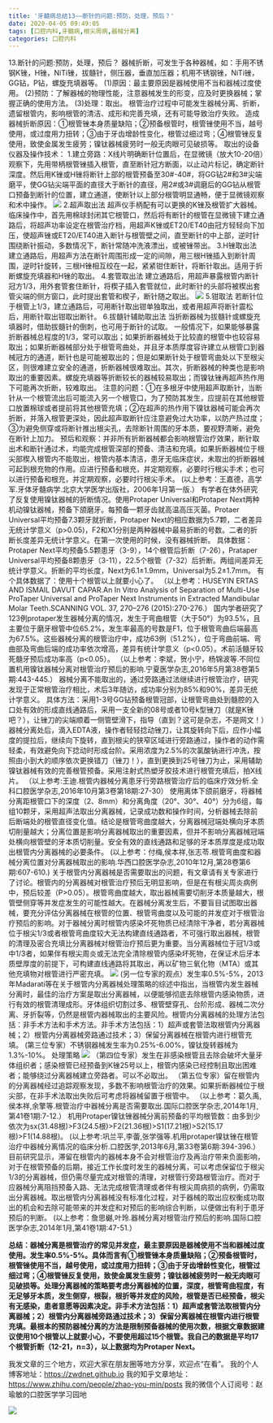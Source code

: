 ```yaml
---
title: '牙髓病总结13——断针的问题:预防，处理，预后？'
date: 2020-04-05 09:49:05
tags: [口腔内科,牙髓病,根尖周病,器械分离]
categories: 口腔内科
---
```

13.断针的问题:预防，处理，预后？
器械折断，可发生于各种器械，如：手用不锈钢K锉，H锉，NiTi锉，拔髓针，侧压器，垂直加压器；机用不锈钢锉，NiTi锉，GG钻，P钻，螺旋充填器等。
(1)原因：最主要原因是器械使用不当和器械过度使用。
(2)预防：了解器械的物理性能，注意器械发生的形变，应及时更换器械；掌握正确的使用方法。
(3)处理：取出。
根管治疗过程中可能发生器械分离、折断，遗留根管内，影响根管的清洁、成形和完善充填，还有可能导致治疗失败。
造成器械折断原因：①根管锉本身质量缺陷；②预备根管时，根管锉使用不当，越号使用，或过度用力扭转；③由于牙齿增龄性变化，根管过细过弯；④根管锉反复使用，致使金属发生疲劳；镍钛器械疲劳时一般无肉眼可见破损等。
取出的设备仪器及操作技术：
1.建立旁路：X线片明确断针位置后，在显微镜（放大10-20倍）观察下，先用带柄根管锉插入根管，直至断针冠方断面，以止动片标记，确定断针深度。然后用K锉或H锉将断针上部的根管预备至30#-40#，将GG钻2#和3#尖端磨平，使GG钻尖端平面的直径大于断针的直径，用2#或3#调磨后的GG钻从根管口预备到断针的位置，建立通道，使断针以上部分根管明显通畅，便于显微镜观察和术中操作。
![](https://zymblog-1258069789.cos.ap-chengdu.myqcloud.com/blog0210-ysbdz/01.png)
2.超声取出法 超声仪手柄配有可以更换的K锉及根管扩大器械。临床操作中，首先用棉球封闭其它根管口，然后将有断针的根管在显微镜下建立通路后，将超声功率设定在根管治疗档，用超声K锉或ET20/ET40由冠方轻轻向下加压，使超声锉或ET20/ET40进入断针与根管壁之间，直至断针的中上部，逆时针围绕断针振动，多数情况下，断针常随冲洗液漂出，或被锉带出。
3.H锉取出法 建立通路后，用超声方法在断针周围形成一定的间隙，用三根H锉插入到断针周围，逆时针旋转，三根H锉相互绞在一起，紧紧钳住断针，将断针取出。适用于折断螺旋充填器和H锉的取出。
4.套管取出法 建立通路后，用超声暴露根管内断针冠方1/3，用外套管套住断针，将楔子插入套管就位，此时断针的头部将被楔出套管尖端的侧方窗口，此时提出套管和楔子，断针随之取出。
![](https://zymblog-1258069789.cos.ap-chengdu.myqcloud.com/blog0210-ysbdz/02.png)
5.钳取法 若断针位于根管上1/3，建立通路后，可用断针取出钳单独取出，或者用超声将断针震松后，用断针取出钳取出断针。
6.拔髓针辅助取出法 当折断器械为拔髓针或螺旋充填器时，借助拔髓针的倒刺，也可用于断针的试取。
一般情况下，如果能够暴露折断器械总程度的1/3，常可以取出；如果折断器械处于比较直的根管中也较容易取出；如果折断器械部分处于根管弯曲处，并且牙本质厚度容许建立从根管口到器械冠方的通道，断针也是可能被取出的；但是如果断针处于根管弯曲处以下至根尖区，则很难建立安全的通道，折断器械很难取出。其次，折断器械的种类也是影响取出的重要因素。螺旋充填器等折断较长的器械较易取出；而镍钛锉再超声热作用下可能再次折断，较难取出。
注意的问题：①在多根牙中使用超声取断针，当断针从一个根管流出后可能流入另一个根管口，为了预防其发生，应提前在其他根管口放置棉球或者提前将其他根管充填；②在超声的热作用下镍钛器械可能会再次折断，并落入根管更深处，因此超声取断针应注意避免过大功率，以防产热过度；③为避免侧穿或将断针推出根尖孔，去除断针周围的牙本质，要视野清晰，避免在断针上加力。
预后和观察：并非所有折断器械都会影响根管治疗效果，断针取出术和断针通过术，均能完成根管深部的预备、清洁和充填。如果折断器械位于根尖部楔入根管内不能取出，根管内基本清洁，患牙无临床症状，未取出的折断器械可起到根充物的作用。应进行预备和根充，并定期观察，必要时行根尖手术；也可以进行预备和根充，并定期观察，必要时行根尖手术。
(以上参考：王嘉德，高学军.牙体牙髓病学.北京大学医学出版社，2006年1月第一版.）
有学者在体外研究了反复使用镍钛器械的折断情况。使用Protaper Universal和Protaper Next两种机动镍钛器械，预备下颌磨牙。每预备一颗牙齿就高温高压灭菌。Protaer Universal平均预备7.3颗牙就折断，Protaper Next的相应数据为5.7颗，二者差异无统计学意义（p>0.05)，F2和X1分别是两种器械中最易折断的号数。二者的折断长度差异无统计学意义。在第一次使用的时候，没有器械折断。
具体数据：Protaper Next平均预备5.5颗患牙（3-9），14个根管后折断（7-26），Prataper Universal平均预备8颗患牙（3-11），22.5个根管（7-32）后折断。两组间差异无统计学意义。折断的平均长度，Next为6.1±1.9mm，Universal为5.2±1.7mm。
有个具体数据了：使用十个根管以上就要小心了。
（以上参考：HUSEYIN ERTAS AND ISMAIL DAVUT CAPAR.An In Vitro Analysis of Separation of Multi-Use ProTaper Universal  and ProTaper Next Instruments in Extracted Mandibular Molar Teeth.SCANNING VOL. 37, 270–276 (2015):270-276.）
国内学者研究了123例protaper发生器械分离的情况，发生于弯曲根管（大于50°）为93.5%，且主要位于磨牙根管中位65.2%，发生率最高的号数是F1，位于根管弯曲后端最高为67.5%。这些器械分离的根管治疗中，成功63例（51.2%），位于弯曲前端、弯曲部及弯曲后端的成功率依次增高，差异有统计学意义（p<0.05）。术前活髓牙较死髓牙预后成功率高（p<0.05）。
（以上参考：李斌，贺小宁，杨锦波等.不同位置机用镍钛器械分离对根管治疗预后的影响.宁夏医学杂志,2016年5月第38卷第5期:443-445.）
器械分离不能取出的，通过旁路通过法继续进行根管治疗，研究发现于正常根管治疗相比，术后3年随访，成功率分别为85%和90%，差异无统计学意义。
具体方法：采用1-3号GG钻预备根管冠部，让根管弯曲处到髓腔的入口处有效的形成直线通路后，采用一支全新的08号或者10号k型锉刀（就是K锉吧？），让锉刀的尖端顺着一侧管壁滑下，指导（直到？这可是杂志，不是网文！）器械分离处后，滴入EDTA液，操作者轻轻捻动锉刀，让其旋转向下后，应作小幅度的提拉后，继续向下旋转，直到根尖的狭窄区域进行旁路通过，操作者的动作需轻柔，有效避免向下捻动时形成台阶。采用浓度为2.5%的次氯酸钠进行冲洗，按照由小到大的顺序依次更换错刀（锉刀！），直到更换到25号锉刀为止，采用辅助镍钛器械有效的完善根管预备。采用注射式热塑牙胶技术进行根管充填后，拍X线片。
（以上参考:王迪.根管内器械分离患牙行旁路根管治疗后的临床疗效分析.全科口腔医学杂志,2016年10月第3卷第18期:27-30）
使用离体下颌前磨牙，将器械分离距根管口下的深度（2、8mm）和分离角度（20°、30°、40°）分为6组，每组10颗牙，采用超声法取出分离器械，记录成功数和操作时间，分析器械去除前后断端处的根管直径变化值。结论是根管弯曲度越大，分离器械冠端处横向牙本质切削量越大；分离位置是影响分离器械取出的重要因素，但并不影响分离器械冠端处横向根管壁的牙本质切削量。安全有效的直线通路和足够的牙本质厚度是成功取出根管内分离器械的必要条件。
(以上参考：付梅,侯本祥,张志苓.根管弯曲度和器械分离位置对分离器械取出的影响.华西口腔医学杂志,2010年12月,第28卷第6期:607-610.)
关于根管内分离器械是否需要取出的问题，有文章请有关专家进行了讨论。根管内的分离器械对根管治疗预后无明显影响，但是在有根尖周炎病例中，预后较差（P>0.05）。根管弯曲度越大，取出器械需要切削牙本质量越大，根管壁侧穿等并发症发生的可能性越大。在器械分离发生后，不要盲目试图取出器械，要充分评估分离器械在根管的位置、根管弯曲度以及可能的并发症对于根管治疗预后的影响。对于器械分离时根管内感染坏死物质已经清除干净者，若分离器械位于根尖1/3或者根管弯曲度较大无法构建直线通路者，不可强行取出器械，根管的清理及密合充填比分离器械对根管治疗预后更为重要。当分离器械位于冠1/3或中1/3者，如果伴有根尖周炎或无法完全清除根管内感染坏死物，在保证术后牙本质壁厚度的前提下，可构建直线通路将其取出，再以矿物三氧化物（MTA）或其他充填物对根管进行严密充填。
![](https://zymblog-1258069789.cos.ap-chengdu.myqcloud.com/blog0210-ysbdz/03.png)
(另一位专家的观点）发生率0.5%-5%，2013年Madarati等在关于根管内分离器械处理策略的综述中指出，当根管内发生器械分离时，最佳的治疗方案是取出分离器械，以便能够彻底去除根管内感染物质，进行有效的根管清理成形。牙体组织切割过多、根管壁穿孔、台阶形成、器械二次分离、牙折裂等，仍然是根管内器械取出的主要风险。根管内分离器械的处理方法包括：非手术方法和手术方法。非手术方法包括：1）超声或套管法取根管内分离器械；2）根管内分离器械旁路通过技术；3）保留分离器械在根管内进行根管充填。
(第三位专家）不锈钢器械发生率为0.25%-6.00%，镍钛旋转器械为1.3%-10%。
处理策略
![](https://zymblog-1258069789.cos.ap-chengdu.myqcloud.com/blog0210-ysbdz/04.png)
（第四位专家）发生在非感染根管且去除会破坏大量牙体组织者；感染根管已经预备到K锉25号以上，根管内感染已经控制且取出困难者；能够绕过分离器械建立旁路者。可以不必取出。
（第五位专家）留在根管内的分离器械经过追踪观察发现，多数不影响根管治疗的效果。如果折断器械位于根尖部，在非手术法取出失败后可考虑将器械留置于根管中。
（以上参考：葛久禹,侯本祥,余擎等.根管治疗中器械分离是否需要取出.国际口腔医学杂志,2014年1月,第41卷1期:7-12.）
机用Protaper镍钛锉器械分离前预备的平均根管数：由多到少依次为sx(31.48根)>F3(24.5根)>F2(21.36根)>S1(17.21根)>S2(15.17根)>F1(14.88根)。
(以上参考:巩兰平,李蕾,张学强等.机用protaper镍钛锉在根管治疗中器械分离情况的临床分析.口腔医学,2013年6月,第33卷第6期:394-396.）
目前研究显示，滞留在根管内的器械本身不会对根管治疗及再治疗带来负面影响，对于在根管预备的后期，接近工作长度时发生的器械分离，可以考虑保留位于根尖1/3的分离器械，但仍需尽量完成对根管的清理，对根管行旁路根管治疗。而对于应器械分离阻挡预备入路、无法完成根管清理或者伴有根尖周病损的病例，仍需取出分离器械。取出根管内分离器械没有标准化过程，对于器械的取出应权衡成功取出的机会和去除可能带来的并发症和对预后的影响综合判断，以便做出有利于患牙预后的判断。
(以上参考：詹思樾,叶玲.器械分离对根管治疗预后的影响.国际口腔医学杂志,2014年1月,第41卷1期:47-51.）

**总结：器械分离是根管治疗的常见并发症，最主要原因是器械使用不当和器械过度使用。发生率0.5%-5%。具体而言有①根管锉本身质量缺陷；②预备根管时，根管锉使用不当，越号使用，或过度用力扭转；③由于牙齿增龄性变化，根管过细过弯；④根管锉反复使用，致使金属发生疲劳；镍钛器械疲劳时一般无肉眼可见破损等。处理分离器械的策略要考虑分离器械的位置，深度，根管弯曲程度，有无足够牙本质，发生侧穿，根裂，根折等并发症的风险，根管是否已经预备，根尖有无感染，患者意愿等因素决定。非手术方法包括：1）超声或套管法取根管内分离器械；2）根管内分离器械旁路通过技术；3）保留分离器械在根管内进行根管充填。最根本的预防器械分离的方法是限制预备器械的使用次数，根据文章数据建议使用10个根管以上就要小心，不要使用超过15个根管。我自己的数据是平均17个根管折断（12-21，n=3），以上数据均为Protaper Next。**



我发文章的三个地方，欢迎大家在朋友圈等地方分享，欢迎点“在看”。
我的个人博客地址：https://zwdnet.github.io
我的知乎文章地址： https://www.zhihu.com/people/zhao-you-min/posts
我的微信个人订阅号：赵瑜敏的口腔医学学习园地


![](https://zymblog-1258069789.cos.ap-chengdu.myqcloud.com/other/wx.jpg)